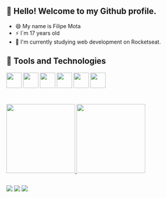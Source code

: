 ## 👋 Hello! Welcome to my Github profile.
  
  
- 😄 My name is Filipe Mota
- ⚡ I´m 17 years old
- 🌱 I'm currently studying web development on Rocketseat.

## 🔨 Tools and Technologies

<img src="https://cdn.jsdelivr.net/gh/devicons/devicon/icons/html5/html5-original-wordmark.svg" width="40" height="40"/> <img src="https://cdn.jsdelivr.net/gh/devicons/devicon/icons/css3/css3-original-wordmark.svg" width="40" height="40"/> <img src="https://cdn.jsdelivr.net/gh/devicons/devicon/icons/javascript/javascript-original.svg" width="40" height="40"/> <img src="https://cdn.jsdelivr.net/gh/devicons/devicon/icons/git/git-original.svg" width="40" height="40"/> <img src="https://cdn.jsdelivr.net/gh/devicons/devicon/icons/nodejs/nodejs-original.svg"  width="40" height="40"/> <img src="https://cdn.jsdelivr.net/gh/devicons/devicon/icons/react/react-original.svg" width="40" height="40"/>
          
#
<div>
<a href="https://github.com/Filipemtb">
<img height="180em" src="https://github-readme-stats.vercel.app/api/top-langs/?username=Filipemtb&layout=compact&langs_count=7&theme=dracula"/>
<img height="180em" src="https://github-readme-stats.vercel.app/api?username=Filipemtb&show_icons=true&theme=dracula&include_all_commits=true&count_private=true"/>
</div>
  
## 

<div>
  <a href="https://instagram.com/filipeemtb" target="_blank" ><img src="https://img.shields.io/badge/-Instagram-%23E4405F?style=for-the-badge&logo=instagram&logoColor=white" ></a>
<a href="https://www.linkedin.com/in/filipe-mota-b15139231/" target="_blank" ><img src="https://img.shields.io/badge/-LinkedIn-%230077B5?style=for-the-badge&logo=linkedin&logoColor=white" ></a>   <a href = "mailto:motaf2866@gmail.com"><img src="https://img.shields.io/badge/Gmail-D14836?style=for-the-badge&logo=gmail&logoColor=white" target="_blank"></a>
</div>
